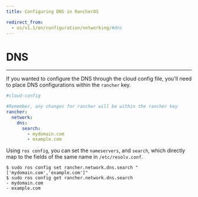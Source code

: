 ```yaml
---
title: Configuring DNS in RancherOS

redirect_from:
  - os/v1.1/en/configuration/networking/#dns
---
```


# DNS
---

If you wanted to configure the DNS through the cloud config file, you'll need to place DNS configurations within the `rancher` key.

```yaml
#cloud-config

#Remember, any changes for rancher will be within the rancher key
rancher:
  network:
    dns:
      search:
        - mydomain.com
        - example.com
```

Using `ros config`, you can set the `nameservers`, and `search`, which directly map to the fields of the same name in `/etc/resolv.conf`.

```
$ sudo ros config set rancher.network.dns.search "['mydomain.com','example.com']"
$ sudo ros config get rancher.network.dns.search
- mydomain.com
- example.com
```
